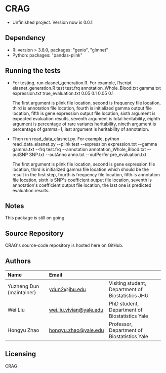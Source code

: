 # CRAG
* Unfinished project. Version now is 0.0.1



Dependency
------------------

* R: version > 3.6.0, packages: "genio", "glmnet"
* Python: packages: "pandas-plink"


Running the tests
-----------------
* For testing, run elasnet_generation.R. For example, Rscript elasnet_generation.R test test.frq annotation_Whole_Blood.txt gamma.txt expression.txt true_evaluation.txt 0.05 0.1 0.05 0.1 

  The first argument is plink file location, second is frequency file location, third is annotation file location, fourth is initialized gamma output file location, fifth is gene expression output file location, sixth argument is expected evaluation results, seventh argument is total heritability, eighth argument is percentage of rare variants heritability, nineth argument is percentage of gamma=1, last argument is heritability of annotation.

* Then run read_data_elasnet.py. For example, python read_data_elasnet.py --plink test --expression expression.txt --gamma gamma.txt --frq test.frq --annotation annotation_Whole_Blood.txt --outSNP SNP.txt --outAnno anno.txt --outPerfer pre_evaluation.txt

  The first argument is plink file location, second is gene expression file location, third is initialized gamma file location which should be the result in the first step, fourth is frequency file location, fifth is annotation file location, sixth is SNP's coefficient output file location, seventh is annotation's coefficient output file location, the last one is predicted evaluation results.

Notes
---------
This package is still on going.


Source Repository
-----------------
CRAG's source-code repository is hosted here on GitHub.


Authors
---------

| Name   | Email       |              |
|:------ |:----------- | :----------- |
| Yuzheng Dun (maintainer) | ydun2@jhu.edu | Visiting student, Department of Biostatistics  JHU |
| Wei Liu | wei.liu.vivian@yale.edu | PhD student, Department of Biostatistics Yale |
| Hongyu Zhao | hongyu.zhao@yale.edu | Professor, Department of Biostatistics  Yale |
<!--- --->
                             


Licensing
---------
CRAG



